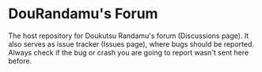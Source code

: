 # DouRandamu's Forum
The host repository for Doukutsu Randamu's forum (Discussions page).
It also serves as issue tracker (Issues page), where bugs should be reported. Always check if the bug or crash you are going to report wasn't sent here before.
